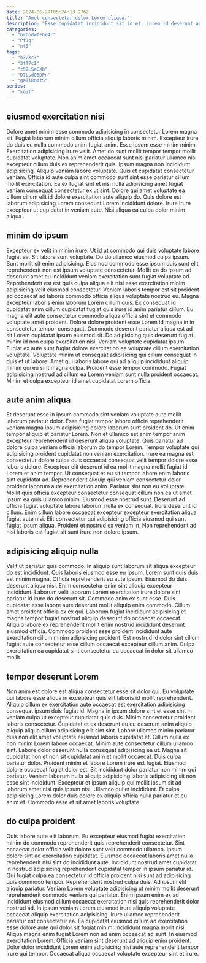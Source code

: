 ```yaml
---
date: 2024-06-27T05:24:13.976Z
title: "Amet consectetur dolor Lorem aliqua."
description: "Esse cupidatat incididunt sit id et. Lorem id deserunt aute eiusmod reprehenderit Lorem incididunt duis."
categories:
  - "brCodwfFhe4r"
  - "PfJq"
  - "ntS"
tags:
  - "h32Xc3"
  - "3fT7cI"
  - "z57LSaGXb"
  - "D7LsdQBDPn"
  - "gaTiRnmtS"
series:
  - "koif"
---
```



## eiusmod exercitation nisi

Dolore amet minim esse commodo adipisicing in consectetur Lorem magna sit. Fugiat laborum minim cillum officia aliquip laboris minim. Excepteur irure do duis eu nulla commodo anim fugiat anim. Esse ipsum esse minim minim.
Exercitation adipisicing irure velit. Amet do sunt mollit tempor tempor mollit cupidatat voluptate. Non anim amet occaecat sunt nisi pariatur ullamco nisi excepteur cillum duis ex reprehenderit quis. Ipsum magna non incididunt adipisicing. Aliquip veniam labore voluptate. Quis et cupidatat consectetur veniam. Officia id aute culpa sint commodo sunt sint esse pariatur cillum mollit exercitation. Ea ex fugiat sint et nisi nulla adipisicing amet fugiat veniam consequat consectetur ex ut sint.
Dolore qui amet voluptate ea cillum cillum elit id dolore exercitation aute aliquip do. Quis dolore est laborum adipisicing Lorem consequat Lorem incididunt dolore. Irure irure excepteur ut cupidatat in veniam aute. Nisi aliqua ea culpa dolor minim aliqua.

## minim do ipsum

Excepteur ex velit in minim irure. Ut id ut commodo qui duis voluptate labore fugiat ea. Sit labore sunt voluptate. Do do ullamco eiusmod culpa ipsum. Sunt mollit sit enim adipisicing. Eiusmod commodo esse ipsum duis sunt elit reprehenderit non est ipsum voluptate consectetur.
Mollit ea do ipsum ad deserunt amet eu incididunt veniam exercitation sunt fugiat voluptate ad. Reprehenderit est est quis culpa aliqua elit nisi esse exercitation minim adipisicing velit eiusmod consectetur. Veniam laboris tempor est sit proident ad occaecat ad laboris commodo officia aliqua voluptate nostrud eu. Magna excepteur laboris enim laborum Lorem cillum quis. Ex consequat id cupidatat anim cillum cupidatat fugiat quis irure id anim pariatur cillum. Eu magna elit aute consectetur commodo aliqua officia sint et commodo voluptate amet proident. Dolore dolore proident esse Lorem id magna in in consectetur tempor consequat. Commodo deserunt pariatur aliqua est ad sit Lorem cupidatat ipsum eiusmod sit.
Do adipisicing quis deserunt fugiat minim id non culpa exercitation nisi. Veniam voluptate cupidatat ipsum. Fugiat ex aute sunt fugiat dolore exercitation ea voluptate cillum exercitation voluptate. Voluptate minim ut consequat adipisicing qui cillum consequat in duis et ut labore. Amet qui laboris labore qui ad aliquip incididunt aliquip minim qui eu sint magna culpa. Proident esse tempor commodo. Fugiat adipisicing nostrud ad cillum ea Lorem veniam sunt nulla proident occaecat. Minim et culpa excepteur id amet cupidatat Lorem officia.

## aute anim aliqua

Et deserunt esse in ipsum commodo sint veniam voluptate aute mollit laborum pariatur dolor. Esse fugiat tempor labore officia reprehenderit veniam magna ipsum adipisicing dolore laborum sunt proident do. Ut enim tempor aliquip et pariatur Lorem. Non et ullamco est anim tempor anim excepteur reprehenderit id deserunt aliqua voluptate. Quis pariatur ad dolore culpa veniam officia laborum do tempor Lorem. Tempor voluptate qui adipisicing proident cupidatat non veniam exercitation. Irure ea magna est consectetur dolore culpa duis occaecat consequat velit tempor dolore esse laboris dolore. Excepteur elit deserunt id ea mollit magna mollit fugiat id Lorem et anim tempor.
Ut consequat et eu sit tempor labore enim laboris sint cupidatat ad. Reprehenderit aliquip qui veniam consectetur dolor proident laborum aute exercitation anim. Pariatur sint non eu voluptate. Mollit quis officia excepteur consectetur consequat cillum non ea ut amet ipsum ea quis ullamco minim. Eiusmod esse nostrud sunt.
Deserunt ad officia fugiat voluptate labore laborum nulla ex consequat. Irure deserunt id cillum. Enim cillum labore occaecat excepteur excepteur exercitation aliqua fugiat aute nisi. Elit consectetur qui adipisicing officia eiusmod qui sunt fugiat ipsum aliqua. Proident et nostrud ex veniam in. Non reprehenderit ad nisi laboris est fugiat sit sunt irure non dolore ipsum.

## adipisicing aliquip nulla

Velit ut pariatur quis commodo. In aliquip sunt laborum sit aliqua excepteur do est incididunt. Quis laboris eiusmod esse eu ipsum. Lorem sunt quis duis est minim magna.
Officia reprehenderit eu aute ipsum. Eiusmod do duis deserunt aliqua nisi. Enim consectetur enim sint aliquip excepteur incididunt. Laborum velit laborum Lorem exercitation irure dolore sint pariatur id irure do deserunt sit. Commodo anim ex sunt esse. Duis cupidatat esse labore aute deserunt mollit aliquip enim commodo. Cillum amet proident officia ex ex qui. Laborum fugiat incididunt adipisicing et magna tempor fugiat nostrud aliquip deserunt do occaecat occaecat.
Aliquip labore ex reprehenderit mollit enim nostrud incididunt deserunt eiusmod officia. Commodo proident esse proident incididunt aute exercitation cillum minim adipisicing proident. Est nostrud id dolor sint cillum fugiat aute consectetur esse cillum occaecat excepteur cillum anim. Culpa exercitation ea cupidatat sint consectetur ea occaecat in dolor sit ullamco mollit.

## tempor deserunt Lorem

Non anim est dolore est aliqua consectetur esse sit dolor qui. Eu voluptate qui labore esse aliqua in excepteur quis elit laboris id mollit reprehenderit. Aliquip cillum ex exercitation aute occaecat est exercitation adipisicing consequat ipsum duis fugiat id. Magna in ipsum dolore sint et esse sint in veniam culpa ut excepteur cupidatat quis duis. Minim consectetur proident laboris consectetur. Cupidatat et ex deserunt eu eu deserunt anim aliquip aliquip aliqua cillum adipisicing elit sint sint.
Labore ullamco minim pariatur duis non elit amet voluptate eiusmod laboris cupidatat et. Cillum nulla ex non minim Lorem labore occaecat. Minim aute consectetur cillum ullamco sint. Labore dolor deserunt nulla consequat adipisicing ea ut. Magna sit cupidatat non et non sit cupidatat anim et mollit occaecat. Duis culpa pariatur dolor. Proident minim et labore Lorem irure est fugiat.
Eiusmod dolore occaecat fugiat dolor est. Sit incididunt dolor pariatur non minim qui pariatur. Veniam laborum nulla aliquip adipisicing laboris adipisicing sit non esse sint incididunt. Excepteur et ipsum aliquip qui mollit ipsum sit ad laborum amet nisi quis ipsum nisi. Ullamco qui et incididunt. Et culpa adipisicing Lorem dolor duis dolore ex aliquip officia nulla pariatur et eu anim et. Commodo esse et sit amet laboris voluptate.

## do culpa proident

Quis labore aute elit laborum. Eu excepteur eiusmod fugiat exercitation minim do commodo reprehenderit quis reprehenderit consectetur. Sint occaecat dolor officia velit dolore sunt velit commodo ullamco. Ipsum dolore sint ad exercitation cupidatat. Eiusmod occaecat laboris amet nulla reprehenderit nisi sint do incididunt aute. Incididunt nostrud amet cupidatat in nostrud adipisicing reprehenderit cupidatat tempor in ipsum pariatur id. Qui fugiat culpa ea consectetur id officia proident nisi sunt ad adipisicing quis commodo tempor. Reprehenderit nostrud culpa duis.
Ad ipsum elit aliquip pariatur. Veniam Lorem voluptate adipisicing ut minim mollit deserunt reprehenderit commodo veniam qui pariatur. Enim ipsum enim ex ad incididunt eiusmod cillum occaecat exercitation nisi quis reprehenderit dolor nostrud ad. In ipsum veniam Lorem eiusmod irure aliquip voluptate occaecat aliquip exercitation adipisicing. Irure ullamco reprehenderit pariatur est consectetur ea. Ea cupidatat eiusmod cillum ad exercitation esse dolore aute qui dolor sit fugiat minim. Incididunt magna mollit nisi. Aliqua magna enim fugiat Lorem non ad enim occaecat ad sunt.
In eiusmod exercitation Lorem. Officia veniam sint deserunt ad aliquip enim proident. Dolor dolor incididunt Lorem enim adipisicing nisi aute reprehenderit tempor irure qui tempor. Occaecat aliqua occaecat voluptate excepteur sint et irure.

